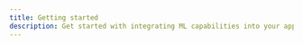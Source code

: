 ```yaml
---
title: Getting started
description: Get started with integrating ML capabilities into your application using Amplify Framework
---
```


<inline-fragment platform="js" src="~/lib/predictions/fragments/js/getting-started.md"></inline-fragment>
<inline-fragment platform="ios" src="~/lib/predictions/fragments/ios/getting-started.md"></inline-fragment>